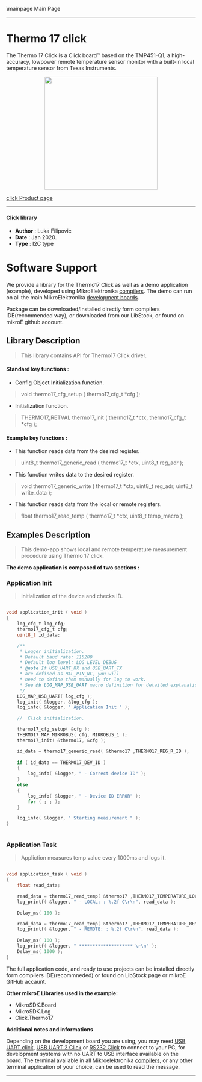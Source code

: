 \mainpage Main Page
 
---
# Thermo 17 click

The Thermo 17 Click is a Click board™ based on the TMP451-Q1, a high-accuracy, lowpower remote temperature sensor monitor with a built-in local temperature sensor from Texas Instruments.

<p align="center">
  <img src="https://download.mikroe.com/images/click_for_ide/thermo17_click.png" height=300px>
</p>

[click Product page](https://www.mikroe.com/thermo-17-click)

---


#### Click library 

- **Author**        : Luka Filipovic
- **Date**          : Jan 2020.
- **Type**          : I2C type


# Software Support

We provide a library for the Thermo17 Click 
as well as a demo application (example), developed using MikroElektronika 
[compilers](https://shop.mikroe.com/compilers). 
The demo can run on all the main MikroElektronika [development boards](https://shop.mikroe.com/development-boards).

Package can be downloaded/installed directly form compilers IDE(recommended way), or downloaded from our LibStock, or found on mikroE github account. 

## Library Description

> This library contains API for Thermo17 Click driver.

#### Standard key functions :

- Config Object Initialization function.
> void thermo17_cfg_setup ( thermo17_cfg_t *cfg ); 
 
- Initialization function.
> THERMO17_RETVAL thermo17_init ( thermo17_t *ctx, thermo17_cfg_t *cfg );


#### Example key functions :

- This function reads data from the desired register.
> uint8_t thermo17_generic_read ( thermo17_t *ctx,  uint8_t reg_adr );

- This function writes data to the desired register.
> void thermo17_generic_write ( thermo17_t *ctx, uint8_t reg_adr, uint8_t write_data );
 
- This function reads data from the local or remote registers.
> float thermo17_read_temp ( thermo17_t *ctx, uint8_t temp_macro );

## Examples Description

> This demo-app shows local and remote temperature measurement procedure using Thermo 17 click.

**The demo application is composed of two sections :**

### Application Init 

> Initialization of the device and checks ID.

```c

void application_init ( void )
{
    log_cfg_t log_cfg;
    thermo17_cfg_t cfg;
    uint8_t id_data;

    /** 
     * Logger initialization.
     * Default baud rate: 115200
     * Default log level: LOG_LEVEL_DEBUG
     * @note If USB_UART_RX and USB_UART_TX 
     * are defined as HAL_PIN_NC, you will 
     * need to define them manually for log to work. 
     * See @b LOG_MAP_USB_UART macro definition for detailed explanation.
     */
    LOG_MAP_USB_UART( log_cfg );
    log_init( &logger, &log_cfg );
    log_info( &logger, " Application Init " );

    //  Click initialization.

    thermo17_cfg_setup( &cfg );
    THERMO17_MAP_MIKROBUS( cfg, MIKROBUS_1 );
    thermo17_init( &thermo17, &cfg );

    id_data = thermo17_generic_read( &thermo17 ,THERMO17_REG_R_ID );
    
    if ( id_data == THERMO17_DEV_ID )
    {
        log_info( &logger, " - Correct device ID" );
    }
    else
    {
        log_info( &logger, " - Device ID ERROR" );
        for ( ; ; );
    }

    log_info( &logger, " Starting measurement " );
}
  
```

### Application Task

> Appliction measures temp value every 1000ms and logs it.

```c

void application_task ( void )
{
    float read_data;

    read_data = thermo17_read_temp( &thermo17 ,THERMO17_TEMPERATURE_LOCAL );
    log_printf( &logger, " - LOCAL: : %.2f C\r\n", read_data );

    Delay_ms( 100 );

    read_data = thermo17_read_temp( &thermo17 ,THERMO17_TEMPERATURE_REMOTE );
    log_printf( &logger, " - REMOTE: : %.2f C\r\n", read_data );
    
    Delay_ms( 100 );
    log_printf( &logger, " ******************** \r\n" );
    Delay_ms( 1000 );
}  

```

The full application code, and ready to use projects can be  installed directly form compilers IDE(recommneded) or found on LibStock page or mikroE GitHub accaunt.

**Other mikroE Libraries used in the example:** 

- MikroSDK.Board
- MikroSDK.Log
- Click.Thermo17

**Additional notes and informations**

Depending on the development board you are using, you may need 
[USB UART click](https://shop.mikroe.com/usb-uart-click), 
[USB UART 2 Click](https://shop.mikroe.com/usb-uart-2-click) or 
[RS232 Click](https://shop.mikroe.com/rs232-click) to connect to your PC, for 
development systems with no UART to USB interface available on the board. The 
terminal available in all Mikroelektronika 
[compilers](https://shop.mikroe.com/compilers), or any other terminal application 
of your choice, can be used to read the message.



---
